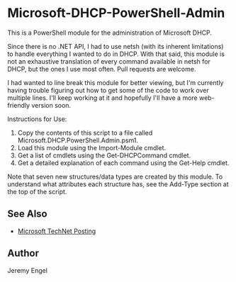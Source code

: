 # Microsoft-DHCP-PowerShell-Admin

This is a PowerShell module for the administration of Microsoft DHCP.

Since there is no .NET API, I had to use netsh (with its inherent limitations) to handle everything I wanted to do in DHCP. With that said, this module is not an exhaustive translation of every command available in netsh for DHCP, but the ones I use most often. Pull requests are welcome.

I had wanted to line break this module for better viewing, but I'm currently having trouble figuring out how to get some of the code to work over multiple lines. I'll keep working at it and hopefully I'll have a more web-friendly version soon.

Instructions for Use:

  1. Copy the contents of this script to a file called Microsoft.DHCP.PowerShell.Admin.psm1.
  2. Load this module using the Import-Module cmdlet.
  3. Get a list of cmdlets using the Get-DHCPCommand cmdlet.
  4. Get a detailed explanation of each command using the Get-Help cmdlet. 

Note that seven new structures/data types are created by this module. To understand what attributes each structure has, see the Add-Type section at the top of the script.

## See Also

  * [Microsoft TechNet Posting][1]

## Author

Jeremy Engel

[1]:http://blogs.technet.com/b/heyscriptingguy/archive/2011/02/14/use-the-powershell-dhcp-module-to-simplify-dhcp-management.aspx

